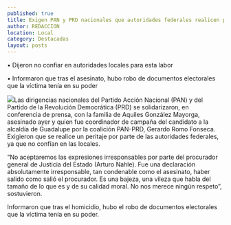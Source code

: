```yaml
---
published: true
title: Exigen PAN y PRD nacionales que autoridades federales realicen peritaje sobre homicidio de Aquiles González
author: REDACCION
location: Local
category: Destacadas
layout: posts
---
```


•	Dijeron no confiar en autoridades locales para esta labor

•	Informaron que tras el asesinato, hubo robo de documentos electorales que la víctima tenía en su poder

![](http://i.imgur.com/dcAlMNcm.jpg)Las dirigencias nacionales del Partido Acción Nacional (PAN) y del Partido de la Revolución Democrática (PRD) se solidarizaron, en conferencia de prensa, con la familia de Aquiles González Mayorga, asesinado ayer y quien fue coordinador de campaña del candidato a la alcaldía de Guadalupe por la coalición PAN-PRD, Gerardo Romo Fonseca. Exigieron que se realice un peritaje por parte de las autoridades federales, ya que no confían en las locales.

“No aceptaremos las expresiones irresponsables por parte del procurador general de Justicia del Estado (Arturo Nahle). Fue una declaración absolutamente irresponsable, tan condenable como el asesinato, haber salido como salió el procurador. Es una bajeza, una vileza que habla del tamaño de lo que es y de su calidad moral. No nos merece ningún respeto”, sostuvieron.

Informaron que tras el homicidio, hubo el robo de documentos electorales que la víctima tenía en su poder.
